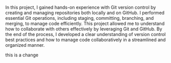In this project, I gained hands-on experience with Git version control by creating and managing repositories both locally and on GitHub. I performed essential Git operations, including staging, committing, branching, and merging, to manage code efficiently. This project allowed me to understand how to collaborate with others effectively by leveraging Git and GitHub. By the end of the process, I developed a clear understanding of version control best practices and how to manage code collaboratively in a streamlined and organized manner.


this is a change